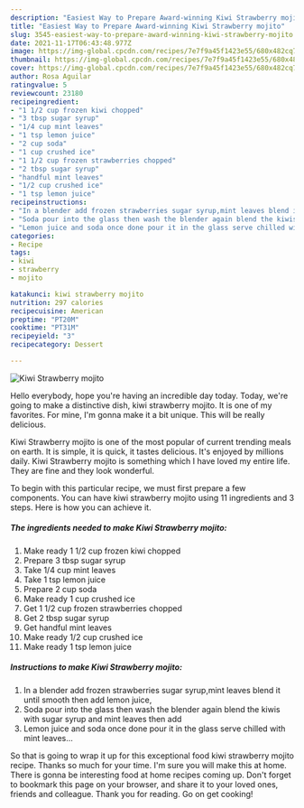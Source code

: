 ```yaml
---
description: "Easiest Way to Prepare Award-winning Kiwi Strawberry mojito"
title: "Easiest Way to Prepare Award-winning Kiwi Strawberry mojito"
slug: 3545-easiest-way-to-prepare-award-winning-kiwi-strawberry-mojito
date: 2021-11-17T06:43:48.977Z
image: https://img-global.cpcdn.com/recipes/7e7f9a45f1423e55/680x482cq70/kiwi-strawberry-mojito-recipe-main-photo.jpg
thumbnail: https://img-global.cpcdn.com/recipes/7e7f9a45f1423e55/680x482cq70/kiwi-strawberry-mojito-recipe-main-photo.jpg
cover: https://img-global.cpcdn.com/recipes/7e7f9a45f1423e55/680x482cq70/kiwi-strawberry-mojito-recipe-main-photo.jpg
author: Rosa Aguilar
ratingvalue: 5
reviewcount: 23180
recipeingredient:
- "1 1/2 cup frozen kiwi chopped"
- "3 tbsp sugar syrup"
- "1/4 cup mint leaves"
- "1 tsp lemon juice"
- "2 cup soda"
- "1 cup crushed ice"
- "1 1/2 cup frozen strawberries chopped"
- "2 tbsp sugar syrup"
- "handful mint leaves"
- "1/2 cup crushed ice"
- "1 tsp lemon juice"
recipeinstructions:
- "In a blender add frozen strawberries sugar syrup,mint leaves blend it until smooth then add lemon juice,"
- "Soda pour into the glass then wash the blender again blend the kiwis with sugar syrup and mint leaves then add"
- "Lemon juice and soda once done pour it in the glass serve chilled with mint leaves..."
categories:
- Recipe
tags:
- kiwi
- strawberry
- mojito

katakunci: kiwi strawberry mojito 
nutrition: 297 calories
recipecuisine: American
preptime: "PT20M"
cooktime: "PT31M"
recipeyield: "3"
recipecategory: Dessert

---
```



![Kiwi Strawberry mojito](https://img-global.cpcdn.com/recipes/7e7f9a45f1423e55/680x482cq70/kiwi-strawberry-mojito-recipe-main-photo.jpg)

Hello everybody, hope you're having an incredible day today. Today, we're going to make a distinctive dish, kiwi strawberry mojito. It is one of my favorites. For mine, I'm gonna make it a bit unique. This will be really delicious.



Kiwi Strawberry mojito is one of the most popular of current trending meals on earth. It is simple, it is quick, it tastes delicious. It's enjoyed by millions daily. Kiwi Strawberry mojito is something which I have loved my entire life. They are fine and they look wonderful.


To begin with this particular recipe, we must first prepare a few components. You can have kiwi strawberry mojito using 11 ingredients and 3 steps. Here is how you can achieve it.

<!--inarticleads1-->

##### The ingredients needed to make Kiwi Strawberry mojito:

1. Make ready 1 1/2 cup frozen kiwi chopped
1. Prepare 3 tbsp sugar syrup
1. Take 1/4 cup mint leaves
1. Take 1 tsp lemon juice
1. Prepare 2 cup soda
1. Make ready 1 cup crushed ice
1. Get 1 1/2 cup frozen strawberries chopped
1. Get 2 tbsp sugar syrup
1. Get handful mint leaves
1. Make ready 1/2 cup crushed ice
1. Make ready 1 tsp lemon juice




<!--inarticleads2-->

##### Instructions to make Kiwi Strawberry mojito:

1. In a blender add frozen strawberries sugar syrup,mint leaves blend it until smooth then add lemon juice,
1. Soda pour into the glass then wash the blender again blend the kiwis with sugar syrup and mint leaves then add
1. Lemon juice and soda once done pour it in the glass serve chilled with mint leaves...




So that is going to wrap it up for this exceptional food kiwi strawberry mojito recipe. Thanks so much for your time. I'm sure you will make this at home. There is gonna be interesting food at home recipes coming up. Don't forget to bookmark this page on your browser, and share it to your loved ones, friends and colleague. Thank you for reading. Go on get cooking!
